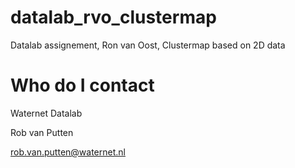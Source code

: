 # datalab_rvo_clustermap
Datalab assignement, Ron van Oost, Clustermap based on 2D data

# Who do I contact

Waternet Datalab

Rob van Putten

rob.van.putten@waternet.nl
